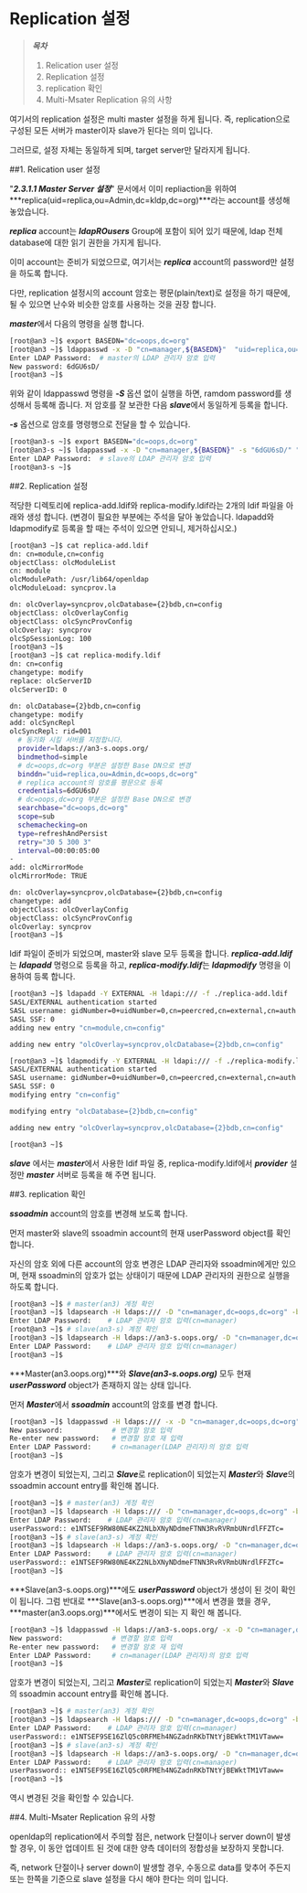 # Replication 설정

> ***목차***
> 1. Relication user 설정
> 2. Replication 설정
> 3. replication 확인
> 4. Multi-Msater Replication 유의 사항

여기서의 replication 설정은 multi master 설정을 하게 됩니다. 즉, replication으로 구성된 모든 서버가 master이자 slave가 된다는 의미 입니다.

그러므로, 설정 자체는 동일하게 되며, target server만 달라지게 됩니다.

##1. Relication user 설정

"***2.3.1.1 Master Server 설정***" 문서에서 이미 repliaction을 위하여 ***replica(uid=replica,ou=Admin,dc=kldp,dc=org)***라는 account를 생성해 놓았습니다.

***replica*** account는 ***ldapROusers*** Group에 포함이 되어 있기 때문에, ldap 전체 database에 대한 읽기 권한을 가지게 됩니다.

이미 account는 준비가 되었으므로, 여기서는 ***replica*** account의 password만 설정을 하도록 합니다.

다만, replication 설정시의 account 암호는 평문(plain/text)로 설정을 하기 때문에, 될 수 있으면 난수와 비슷한 암호를 사용하는 것을 권장 합니다.

***master***에서 다음의 명령을 실행 합니다.

```bash
[root@an3 ~]$ export BASEDN="dc=oops,dc=org"
[root@an3 ~]$ ldappasswd -x -D "cn=manager,${BASEDN}"  "uid=replica,ou=admin,${BASEDN}" -W
Enter LDAP Password:  # master의 LDAP 관리자 암호 입력
New password: 6dGU6sD/
[root@an3 ~]$ 
```

위와 같이 ldappasswd 명령을 ***-S*** 옵션 없이 실행을 하면, ramdom password를 생성해서 등록해 줍니다. 저 암호를 잘 보관한 다음 ***slave***에서 동일하게 등록을 합니다.

***-s*** 옵션으로 암호를 명령행으로 전달을 할 수 있습니다.

```bash
[root@an3-s ~]$ export BASEDN="dc=oops,dc=org"
[root@an3-s ~]$ ldappasswd -x -D "cn=manager,${BASEDN}" -s "6dGU6sD/" "uid=replica,ou=admin,${BASEDN}" -W
Enter LDAP Password:  # slave의 LDAP 관리자 암호 입력
[root@an3-s ~]$ 
```

##2. Replication 설정

적당한 디렉토리에 replica-add.ldif와 replica-modify.ldif라는 2개의 ldif 파일을 아래와 생성 합니다. (변경이 필요한 부분에는 주석을 달아 놓았습니다. ldapadd와 ldapmodify로 등록을 할 때는 주석이 있으면 안되니, 제거하십시오.)

```bash
[root@an3 ~]$ cat replica-add.ldif
dn: cn=module,cn=config
objectClass: olcModuleList
cn: module
olcModulePath: /usr/lib64/openldap
olcModuleLoad: syncprov.la

dn: olcOverlay=syncprov,olcDatabase={2}bdb,cn=config
objectClass: olcOverlayConfig
objectClass: olcSyncProvConfig
olcOverlay: syncprov
olcSpSessionLog: 100
[root@an3 ~]$
[root@an3 ~]$ cat replica-modify.ldif
dn: cn=config
changetype: modify
replace: olcServerID
olcServerID: 0

dn: olcDatabase={2}bdb,cn=config
changetype: modify
add: olcSyncRepl
olcSyncRepl: rid=001
  # 동기화 시킬 서버를 지정합니다.
  provider=ldaps://an3-s.oops.org/
  bindmethod=simple
  # dc=oops,dc=org 부분은 설정한 Base DN으로 변경
  binddn="uid=replica,ou=Admin,dc=oops,dc=org"
  # replica account의 암호를 평문으로 등록
  credentials=6dGU6sD/
  # dc=oops,dc=org 부분은 설정한 Base DN으로 변경
  searchbase="dc=oops,dc=org"
  scope=sub
  schemachecking=on
  type=refreshAndPersist
  retry="30 5 300 3"
  interval=00:00:05:00
-
add: olcMirrorMode
olcMirrorMode: TRUE

dn: olcOverlay=syncprov,olcDatabase={2}bdb,cn=config
changetype: add
objectClass: olcOverlayConfig
objectClass: olcSyncProvConfig
olcOverlay: syncprov
[root@an3 ~]$
```

ldif 파일이 준비가 되었으며, master와 slave 모두 등록을 합니다. ***replica-add.ldif***는 ***ldapadd*** 명령으로 등록을 하고, ***replica-modify.ldif***는 ***ldapmodify*** 명령을 이용하여 등록 합니다.

```bash
[root@an3 ~]$ ldapadd -Y EXTERNAL -H ldapi:/// -f ./replica-add.ldif
SASL/EXTERNAL authentication started
SASL username: gidNumber=0+uidNumber=0,cn=peercred,cn=external,cn=auth
SASL SSF: 0
adding new entry "cn=module,cn=config"

adding new entry "olcOverlay=syncprov,olcDatabase={2}bdb,cn=config"

[root@an3 ~]$ ldapmodify -Y EXTERNAL -H ldapi:/// -f ./replica-modify.ldif
SASL/EXTERNAL authentication started
SASL username: gidNumber=0+uidNumber=0,cn=peercred,cn=external,cn=auth
SASL SSF: 0
modifying entry "cn=config"

modifying entry "olcDatabase={2}bdb,cn=config"

adding new entry "olcOverlay=syncprov,olcDatabase={2}bdb,cn=config"

[root@an3 ~]$
```

***slave*** 에서는 ***master***에서 사용한 ldif 파일 중, replica-modify.ldif에서 ***provider*** 설정만 ***master*** 서버로 등록을 해 주면 됩니다.

##3. replication 확인

***ssoadmin*** account의 암호를 변경해 보도록 합니다.

먼저 master와 slave의 ssoadmin account의 현재 userPassword object를 확인 합니다.

자신의 암호 외에 다른 account의 암호 변경은 LDAP 관리자와 ssoadmin에게만 있으며, 현재 ssoadmin의 암호가 없는 상태이기 때문에 LDAP 관리자의 권한으로 실행을 하도록 합니다.

```bash
[root@an3 ~]$ # master(an3) 계정 확인
[root@an3 ~]$ ldapsearch -H ldaps:/// -D "cn=manager,dc=oops,dc=org" -b "dc=oops,dc=org" "(uid=ssoadmin)" -W | grep userPassword
Enter LDAP Password:    # LDAP 관리자 암호 입력(cn=manager)
[root@an3 ~]$ # slave(an3-s) 계정 확인
[root@an3 ~]$ ldapsearch -H ldaps://an3-s.oops.org/ -D "cn=manager,dc=oops,dc=org" -b "dc=oops,dc=org" "(uid=ssoadmin)" -W | grep userPassword
Enter LDAP Password:    # LDAP 관리자 암호 입력(cn=manager)
[root@an3 ~]$
```

***Master(an3.oops.org)***와 ***Slave(an3-s.oops.org)*** 모두 현재 ***userPassword*** object가 존재하지 않는 상태 입니다.

먼저 ***Master***에서 ***ssoadmin*** account의 암호를 변경 합니다.

```bash
[root@an3 ~]$ ldappasswd -H ldaps:/// -x -D "cn=manager,dc=oops,dc=org" -S "uid=ssoadmin,ou=admin,dc=oops,dc=org" -W
New password:            # 변경할 암호 입력
Re-enter new password:   # 변경할 암호 재 입력
Enter LDAP Password:     # cn=manager(LDAP 관리자)의 암호 입력
[root@an3 ~]$
```

암호가 변경이 되었는지, 그리고 ***Slave***로 replication이 되었는지 ***Master***와 ***Slave***의 ssoadmin account entry를 확인해 봅니다.

```bash
[root@an3 ~]$ # master(an3) 계정 확인
[root@an3 ~]$ ldapsearch -H ldaps:/// -D "cn=manager,dc=oops,dc=org" -b "dc=oops,dc=org" "(uid=ssoadmin)" -W | grep userPassword
Enter LDAP Password:    # LDAP 관리자 암호 입력(cn=manager)
userPassword:: e1NTSEF9RW80NE4KZ2NLbXNyNDdmeFTNN3RvRVRmbUNrdlFFZTc=
[root@an3 ~]$ # slave(an3-s) 계정 확인
[root@an3 ~]$ ldapsearch -H ldaps://an3-s.oops.org/ -D "cn=manager,dc=oops,dc=org" -b "dc=oops,dc=org" "(uid=ssoadmin)" -W | grep userPassword
Enter LDAP Password:    # LDAP 관리자 암호 입력(cn=manager)
userPassword:: e1NTSEF9RW80NE4KZ2NLbXNyNDdmeFTNN3RvRVRmbUNrdlFFZTc=
[root@an3 ~]$
```

***Slave(an3-s.oops.org)***에도 ***userPassword*** object가 생성이 된 것이 확인이 됩니다. 그럼 반대로 ***Slave(an3-s.oops.org)***에서 변경을 했을 경우, ***master(an3.oops.org)***에서도 변경이 되는 지 확인 해 봅니다.

```bash
[root@an3 ~]$ ldappasswd -H ldaps://an3-s.oops.org/ -x -D "cn=manager,dc=oops,dc=org" -S "uid=ssoadmin,ou=admin,dc=oops,dc=org" -W
New password:            # 변경할 암호 입력
Re-enter new password:   # 변경할 암호 재 입력
Enter LDAP Password:     # cn=manager(LDAP 관리자)의 암호 입력
[root@an3 ~]$
```

암호가 변경이 되었는지, 그리고 ***Master***로 replication이 되었는지 ***Master***와 ***Slave***의 ssoadmin account entry를 확인해 봅니다.

```bash
[root@an3 ~]$ # master(an3) 계정 확인
[root@an3 ~]$ ldapsearch -H ldaps:/// -D "cn=manager,dc=oops,dc=org" -b "dc=oops,dc=org" "(uid=ssoadmin)" -W | grep userPassword
Enter LDAP Password:    # LDAP 관리자 암호 입력(cn=manager)
userPassword:: e1NTSEF9SE16ZlQ5c0RFMEh4NGZadnRKbTNtYjBEWktTM1VTaww=
[root@an3 ~]$ # slave(an3-s) 계정 확인
[root@an3 ~]$ ldapsearch -H ldaps://an3-s.oops.org/ -D "cn=manager,dc=oops,dc=org" -b "dc=oops,dc=org" "(uid=ssoadmin)" -W | grep userPassword
Enter LDAP Password:    # LDAP 관리자 암호 입력(cn=manager)
userPassword:: e1NTSEF9SE16ZlQ5c0RFMEh4NGZadnRKbTNtYjBEWktTM1VTaww=
[root@an3 ~]$
```

역시 변경된 것을 확인할 수 있습니다.

##4. Multi-Msater Replication 유의 사항

openldap의 replication에서 주의할 점은, network 단절이나 server down이 발생할 경우, 이 동안 업데이트 된 것에 대한 양측 데이터의 정합성을 보장하지 못합니다.

즉, network 단절이나 server down이 발생할 경우, 수동으로 data를 맞추어 주든지 또는 한쪽을 기준으로 slave 설정을 다시 해야 한다는 의미 입니다.